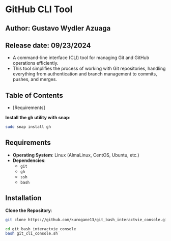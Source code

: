 # GitHub CLI Tool

## Author: Gustavo Wydler Azuaga
## Release date: 09/23/2024

- A command-line interface (CLI) tool for managing Git and GitHub operations efficiently. 
- This tool simplifies the process of working with Git repositories, handling everything from authentication and branch management to commits, pushes, and merges.

## Table of Contents

* [Requirements]

**Install the gh utility with snap**:
   ```bash
   sudo snap install gh
   ```
## Requirements

* **Operating System**: Linux (AlmaLinux, CentOS, Ubuntu, etc.)
* **Dependencies**:
  - `git`
  - `gh`
  - `ssh`
  - `bash`

## Installation

**Clone the Repository**:
   ```bash
   git clone https://github.com/kurogane13/git_bash_interactvie_console.git

   cd git_bash_interactvie_console
   bash git_cli_console.sh
  ```

